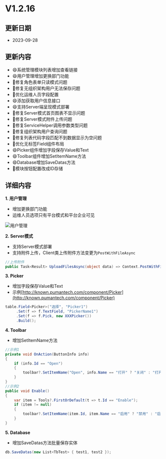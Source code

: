 # V1.2.16

## 更新日期

- 2023-09-28

## 更新内容

- 😄系统管理模块列表增加查看链接
- 😄用户管理增加更换部门功能
- 🐛修复角色表单只读模式问题
- 🐛修复无组织架构用户无法保存问题
- 🔨优化运维人员字段配置
- 😄添加获取用户信息接口
- 😄支持Server端呈现模式部署
- 🐛修复Server模式首页图表不显示问题
- 🐛修复Server模式附件上传问题
- 🐛修复ServiceHelper调用参数类型问题
- 🐛修复组织架构用户查询问题
- 🐛修复列表代码字段匹配不到数据显示为空问题
- 🔨优化无标签Field组件布局
- 😄Picker组件增加字段保存Value和Text
- 😄Toolbar组件增加SetItemName方法
- 😄Database增加SaveDatas方法
- 🔨模块按钮配置改成ID存储

## 详细内容

**1. 用户管理**

- 增加更换部门功能
- 运维人员选项只有平台模式和平台企业可见

![用户管理](https://foruda.gitee.com/images/1695085530091696500/6f9ef406_14334.png "屏幕截图")

**2. Server模式**

- 支持Server模式部署
- 支持附件上传，Client类上传附件方法变更为`PostWithFileAsync`

```csharp
//上传附件
public Task<Result> UploadFilesAsync(object data) => Context.PostWithFileAsync("File/UploadFiles", data);
```

**3. Picker**

- 增加字段保存Value和Text
- 示例[http://known.pumantech.com/component/Picker](http://known.pumantech.com/component/Picker)

```csharp
table.Field<Picker>("选择", "Picker1")
     .Set(f => f.TextField, "PickerName1")
     .Set(f => f.Pick, new XXXPicker())
     .Build();
```

**4. Toolbar**

- 增加SetItemName方法

```csharp
//示例1
private void OnAction(ButtonInfo info)
{
    if (info.Id == "Open")
    {
        toolbar?.SetItemName("Open", info.Name == "打开" ? "关闭" : "打开");
    }
}
//示例2
public void Enable()
{
    var item = Tools?.FirstOrDefault(t => t.Id == "Enable");
    if (item != null)
    {
        toolbar?.SetItemName(item.Id, item.Name == "启用" ? "禁用" : "启用");
    }
}
```

**5. Database**

- 增加SaveDatas方法批量保存实体

```csharp
db.SaveDatas(new List<TbTest> { test1, test2 });
```
